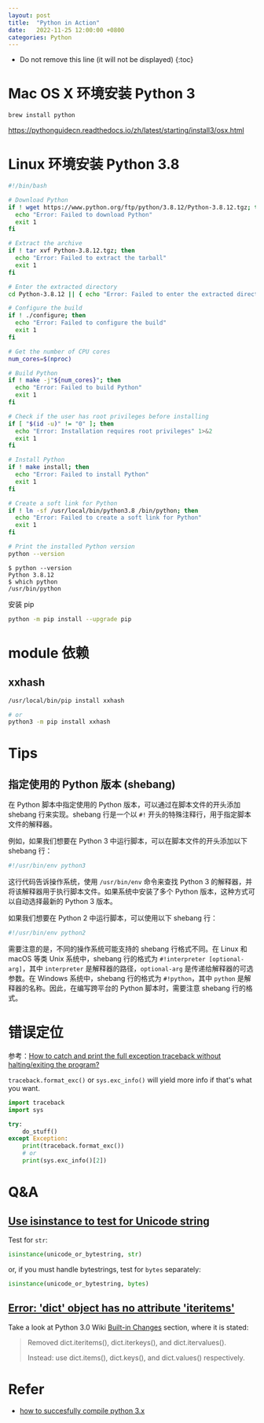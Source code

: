 ```yaml
---
layout: post
title:  "Python in Action"
date:   2022-11-25 12:00:00 +0800
categories: Python
---
```


* Do not remove this line (it will not be displayed)
{:toc}


# Mac OS X 环境安装 Python 3

``` bash
brew install python
```

https://pythonguidecn.readthedocs.io/zh/latest/starting/install3/osx.html


# Linux 环境安装 Python 3.8

``` bash
#!/bin/bash

# Download Python
if ! wget https://www.python.org/ftp/python/3.8.12/Python-3.8.12.tgz; then
  echo "Error: Failed to download Python"
  exit 1
fi

# Extract the archive
if ! tar xvf Python-3.8.12.tgz; then
  echo "Error: Failed to extract the tarball"
  exit 1
fi

# Enter the extracted directory
cd Python-3.8.12 || { echo "Error: Failed to enter the extracted directory"; exit 1; }

# Configure the build
if ! ./configure; then
  echo "Error: Failed to configure the build"
  exit 1
fi

# Get the number of CPU cores
num_cores=$(nproc)

# Build Python
if ! make -j"${num_cores}"; then
  echo "Error: Failed to build Python"
  exit 1
fi

# Check if the user has root privileges before installing
if [ "$(id -u)" != "0" ]; then
  echo "Error: Installation requires root privileges" 1>&2
  exit 1
fi

# Install Python
if ! make install; then
  echo "Error: Failed to install Python"
  exit 1
fi

# Create a soft link for Python
if ! ln -sf /usr/local/bin/python3.8 /bin/python; then
  echo "Error: Failed to create a soft link for Python"
  exit 1
fi

# Print the installed Python version
python --version
```


```
$ python --version
Python 3.8.12
$ which python
/usr/bin/python
```

安装 pip

``` bash
python -m pip install --upgrade pip
```

# module 依赖

## xxhash

``` bash
/usr/local/bin/pip install xxhash

# or
python3 -m pip install xxhash
```




# Tips

## 指定使用的 Python 版本 (shebang)

在 Python 脚本中指定使用的 Python 版本，可以通过在脚本文件的开头添加 shebang 行来实现。shebang 行是一个以 `#!` 开头的特殊注释行，用于指定脚本文件的解释器。

例如，如果我们想要在 Python 3 中运行脚本，可以在脚本文件的开头添加以下 shebang 行：

``` python
#!/usr/bin/env python3
```

这行代码告诉操作系统，使用 `/usr/bin/env` 命令来查找 Python 3 的解释器，并将该解释器用于执行脚本文件。如果系统中安装了多个 Python 版本，这种方式可以自动选择最新的 Python 3 版本。

如果我们想要在 Python 2 中运行脚本，可以使用以下 shebang 行：

``` python
#!/usr/bin/env python2
```

需要注意的是，不同的操作系统可能支持的 shebang 行格式不同。在 Linux 和 macOS 等类 Unix 系统中，shebang 行的格式为 `#!interpreter [optional-arg]`，其中 `interpreter` 是解释器的路径，`optional-arg` 是传递给解释器的可选参数。在 Windows 系统中，shebang 行的格式为 `#!python`，其中 `python` 是解释器的名称。因此，在编写跨平台的 Python 脚本时，需要注意 shebang 行的格式。



# 错误定位

参考：[How to catch and print the full exception traceback without halting/exiting the program?](https://stackoverflow.com/questions/3702675/how-to-catch-and-print-the-full-exception-traceback-without-halting-exiting-the)

`traceback.format_exc()` or `sys.exc_info()` will yield more info if that's what you want.


``` python
import traceback
import sys

try:
    do_stuff()
except Exception:
    print(traceback.format_exc())
    # or
    print(sys.exc_info()[2])
```

# Q&A

## [Use isinstance to test for Unicode string](https://stackoverflow.com/questions/24514891/use-isinstance-to-test-for-unicode-string)

Test for `str`:

``` python
isinstance(unicode_or_bytestring, str)
```

or, if you must handle bytestrings, test for `bytes` separately:

``` python
isinstance(unicode_or_bytestring, bytes)
```

## [Error: 'dict' object has no attribute 'iteritems'](https://stackoverflow.com/questions/30418481/error-dict-object-has-no-attribute-iteritems)

Take a look at Python 3.0 Wiki [Built-in Changes](https://wiki.python.org/moin/Python3.0#Built-In_Changes) section, where it is stated:

> Removed dict.iteritems(), dict.iterkeys(), and dict.itervalues().
>
> Instead: use dict.items(), dict.keys(), and dict.values() respectively.



# Refer

* [how to succesfully compile python 3.x](https://stackoverflow.com/questions/58048079/how-to-succesfully-compile-python-3-x)















